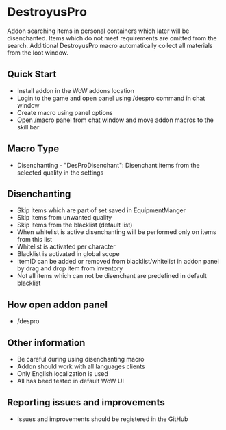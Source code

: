 # DestroyusPro

Addon searching items in personal containers which later will be disenchanted. Items which do not meet requirements are omitted from the search. Additional DestroyusPro macro automatically collect all materials from the loot window.

## Quick Start

- Install addon in the WoW addons location
- Login to the game and open panel using /despro command in chat window
- Create macro using panel options
- Open /macro panel from chat window and move addon macros to the skill bar

## Macro Type

- Disenchanting - "DesProDisenchant": Disenchant items from the selected quality in the settings

## Disenchanting

- Skip items which are part of set saved in EquipmentManger
- Skip items from unwanted quality
- Skip items from the blacklist (default list)
- When whitelist is active disenchanting will be performed only on items from this list
- Whitelist is activated per character
- Blacklist is activated in global scope
- ItemID can be added or removed from blacklist/whitelist in addon panel by drag and drop item from inventory
- Not all items which can not be disenchant are predefined in default blacklist

## How open addon panel

- /despro

## Other information

- Be careful during using disenchanting macro
- Addon should work with all languages clients
- Only English localization is used
- All has beed tested in default WoW UI

## Reporting issues and improvements

- Issues and improvements should be registered in the GitHub
